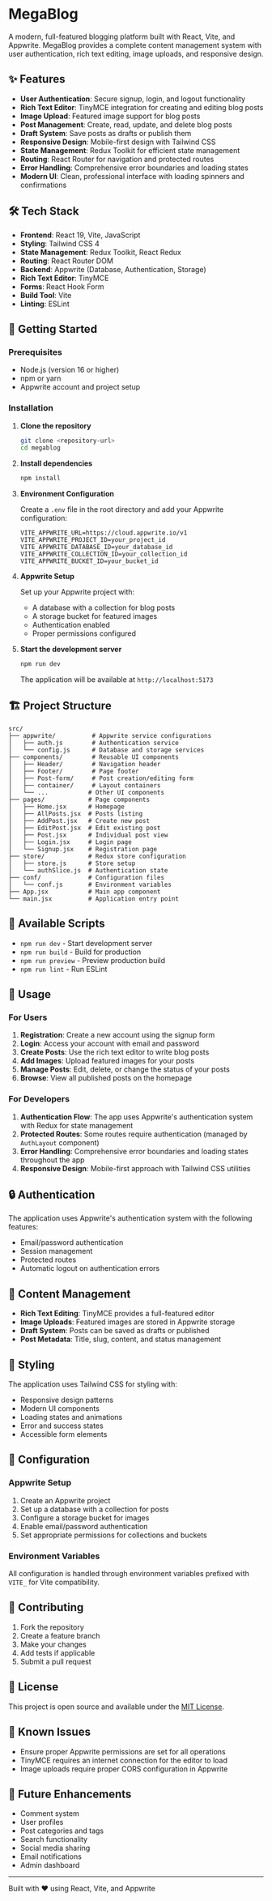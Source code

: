 # MegaBlog

A modern, full-featured blogging platform built with React, Vite, and Appwrite. MegaBlog provides a complete content management system with user authentication, rich text editing, image uploads, and responsive design.

## ✨ Features

- **User Authentication**: Secure signup, login, and logout functionality
- **Rich Text Editor**: TinyMCE integration for creating and editing blog posts
- **Image Upload**: Featured image support for blog posts
- **Post Management**: Create, read, update, and delete blog posts
- **Draft System**: Save posts as drafts or publish them
- **Responsive Design**: Mobile-first design with Tailwind CSS
- **State Management**: Redux Toolkit for efficient state management
- **Routing**: React Router for navigation and protected routes
- **Error Handling**: Comprehensive error boundaries and loading states
- **Modern UI**: Clean, professional interface with loading spinners and confirmations

## 🛠️ Tech Stack

- **Frontend**: React 19, Vite, JavaScript
- **Styling**: Tailwind CSS 4
- **State Management**: Redux Toolkit, React Redux
- **Routing**: React Router DOM
- **Backend**: Appwrite (Database, Authentication, Storage)
- **Rich Text Editor**: TinyMCE
- **Forms**: React Hook Form
- **Build Tool**: Vite
- **Linting**: ESLint

## 🚀 Getting Started

### Prerequisites

- Node.js (version 16 or higher)
- npm or yarn
- Appwrite account and project setup

### Installation

1. **Clone the repository**
   ```bash
   git clone <repository-url>
   cd megablog
   ```

2. **Install dependencies**
   ```bash
   npm install
   ```

3. **Environment Configuration**
   
   Create a `.env` file in the root directory and add your Appwrite configuration:
   ```env
   VITE_APPWRITE_URL=https://cloud.appwrite.io/v1
   VITE_APPWRITE_PROJECT_ID=your_project_id
   VITE_APPWRITE_DATABASE_ID=your_database_id
   VITE_APPWRITE_COLLECTION_ID=your_collection_id
   VITE_APPWRITE_BUCKET_ID=your_bucket_id
   ```

4. **Appwrite Setup**
   
   Set up your Appwrite project with:
   - A database with a collection for blog posts
   - A storage bucket for featured images
   - Authentication enabled
   - Proper permissions configured

5. **Start the development server**
   ```bash
   npm run dev
   ```

   The application will be available at `http://localhost:5173`

## 🏗️ Project Structure

```
src/
├── appwrite/          # Appwrite service configurations
│   ├── auth.js        # Authentication service
│   └── config.js      # Database and storage services
├── components/        # Reusable UI components
│   ├── Header/        # Navigation header
│   ├── Footer/        # Page footer
│   ├── Post-form/     # Post creation/editing form
│   ├── container/     # Layout containers
│   └── ...           # Other UI components
├── pages/            # Page components
│   ├── Home.jsx      # Homepage
│   ├── AllPosts.jsx  # Posts listing
│   ├── AddPost.jsx   # Create new post
│   ├── EditPost.jsx  # Edit existing post
│   ├── Post.jsx      # Individual post view
│   ├── Login.jsx     # Login page
│   └── Signup.jsx    # Registration page
├── store/            # Redux store configuration
│   ├── store.js      # Store setup
│   └── authSlice.js  # Authentication state
├── conf/             # Configuration files
│   └── conf.js       # Environment variables
├── App.jsx           # Main app component
└── main.jsx          # Application entry point
```

## 🔧 Available Scripts

- `npm run dev` - Start development server
- `npm run build` - Build for production
- `npm run preview` - Preview production build
- `npm run lint` - Run ESLint

## 🎯 Usage

### For Users

1. **Registration**: Create a new account using the signup form
2. **Login**: Access your account with email and password
3. **Create Posts**: Use the rich text editor to write blog posts
4. **Add Images**: Upload featured images for your posts
5. **Manage Posts**: Edit, delete, or change the status of your posts
6. **Browse**: View all published posts on the homepage

### For Developers

1. **Authentication Flow**: The app uses Appwrite's authentication system with Redux for state management
2. **Protected Routes**: Some routes require authentication (managed by `AuthLayout` component)
3. **Error Handling**: Comprehensive error boundaries and loading states throughout the app
4. **Responsive Design**: Mobile-first approach with Tailwind CSS utilities

## 🔒 Authentication

The application uses Appwrite's authentication system with the following features:
- Email/password authentication
- Session management
- Protected routes
- Automatic logout on authentication errors

## 📝 Content Management

- **Rich Text Editing**: TinyMCE provides a full-featured editor
- **Image Uploads**: Featured images are stored in Appwrite storage
- **Draft System**: Posts can be saved as drafts or published
- **Post Metadata**: Title, slug, content, and status management

## 🎨 Styling

The application uses Tailwind CSS for styling with:
- Responsive design patterns
- Modern UI components
- Loading states and animations
- Error and success states
- Accessible form elements

## 🔧 Configuration

### Appwrite Setup

1. Create an Appwrite project
2. Set up a database with a collection for posts
3. Configure a storage bucket for images
4. Enable email/password authentication
5. Set appropriate permissions for collections and buckets

### Environment Variables

All configuration is handled through environment variables prefixed with `VITE_` for Vite compatibility.

## 🤝 Contributing

1. Fork the repository
2. Create a feature branch
3. Make your changes
4. Add tests if applicable
5. Submit a pull request

## 📄 License

This project is open source and available under the [MIT License](LICENSE).

## 🐛 Known Issues

- Ensure proper Appwrite permissions are set for all operations
- TinyMCE requires an internet connection for the editor to load
- Image uploads require proper CORS configuration in Appwrite

## 🔮 Future Enhancements

- Comment system
- User profiles
- Post categories and tags
- Search functionality
- Social media sharing
- Email notifications
- Admin dashboard

---

Built with ❤️ using React, Vite, and Appwrite
